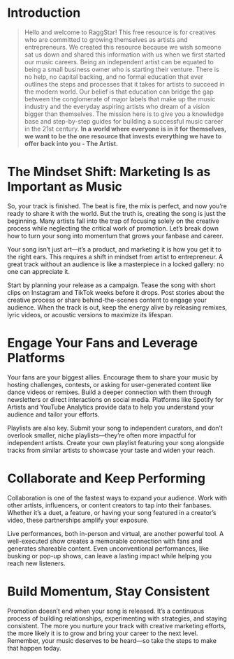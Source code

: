 <script lang='ts'>
  import BlogPageTemplate from '$lib/components/blog/BlogPageTemplate.svelte';
  import type { BlogCardProps } from '$lib/repositories/BlogPostRepository.ts';
  import { ASSETS_PATH, orderedBlogPosts } from '$lib/repositories/BlogPostRepository.ts';
  import { page } from '$app/stores';

  const blogPostInfo: BlogCardProps = orderedBlogPosts.find((post) => post.slug === $page.route.id?.split('/')[3]);
  const assetsUrl = `${ASSETS_PATH}/${blogPostInfo.image}`;

  const gif1 = `${assetsUrl}/gif1.gif`;
  const img1 = `${assetsUrl}/img1.jpeg`;
</script>

<BlogPageTemplate
  title={blogPostInfo.title}
  subtitle={blogPostInfo.subtitle}
  published_date={blogPostInfo.date_published}
  coverImg={blogPostInfo.image}>

# Introduction
> Hello and welcome to RaggStar! This free resource is for creatives who are committed to growing themselves as artists and entrepreneurs. We created this resource because we wish someone sat us down and shared this information with us when we first started our music careers. Being an independent artist can be equated to being a small business owner who is starting their venture. There is no help, no capital backing, and no formal education that ever outlines the steps and processes that it takes for artists to succeed in the modern world. Our belief is that education can bridge the gap between the conglomerate of major labels that make up the music industry and the everyday aspiring artists who dream of a vision bigger than themselves. The mission here is to give you a knowledge base and step-by-step guides for building a successful music career in the 21st century. **In a world where everyone is in it for themselves, we want to be the one resource that invests everything we have to offer back into you - The Artist.**

# The Mindset Shift: Marketing Is as Important as Music

So, your track is finished. The beat is fire, the mix is perfect, and now you’re ready to share it with the world. But the truth is, creating the song is just the beginning. Many artists fall into the trap of focusing solely on the creative process while neglecting the critical work of promotion. Let’s break down how to turn your song into momentum that grows your fanbase and career.

Your song isn’t just art—it’s a product, and marketing it is how you get it to the right ears. This requires a shift in mindset from artist to entrepreneur. A great track without an audience is like a masterpiece in a locked gallery: no one can appreciate it.

Start by planning your release as a campaign. Tease the song with short clips on Instagram and TikTok weeks before it drops. Post stories about the creative process or share behind-the-scenes content to engage your audience. When the track is out, keep the energy alive by releasing remixes, lyric videos, or acoustic versions to maximize its lifespan.


# Engage Your Fans and Leverage Platforms

Your fans are your biggest allies. Encourage them to share your music by hosting challenges, contests, or asking for user-generated content like dance videos or remixes. Build a deeper connection with them through newsletters or direct interactions on social media. Platforms like Spotify for Artists and YouTube Analytics provide data to help you understand your audience and tailor your efforts.

Playlists are also key. Submit your song to independent curators, and don’t overlook smaller, niche playlists—they’re often more impactful for independent artists. Create your own playlist featuring your song alongside tracks from similar artists to showcase your taste and widen your reach.


# Collaborate and Keep Performing

Collaboration is one of the fastest ways to expand your audience. Work with other artists, influencers, or content creators to tap into their fanbases. Whether it’s a duet, a feature, or having your song featured in a creator’s video, these partnerships amplify your exposure.

Live performances, both in-person and virtual, are another powerful tool. A well-executed show creates a memorable connection with fans and generates shareable content. Even unconventional performances, like busking or pop-up shows, can leave a lasting impact while helping you reach new listeners.


# Build Momentum, Stay Consistent

Promotion doesn’t end when your song is released. It’s a continuous process of building relationships, experimenting with strategies, and staying consistent. The more you nurture your track with creative marketing efforts, the more likely it is to grow and bring your career to the next level. Remember, your music deserves to be heard—so take the steps to make that happen today.


</BlogPageTemplate>

